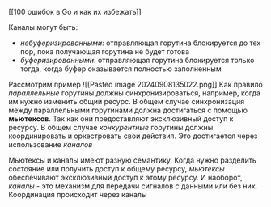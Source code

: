[[100 ошибок в Go и как их избежать]]

Каналы могут быть:
- *небуферизированными*: отправляющая горутина блокируется до тех пор, пока получающая горутина не будет готова
- *буферизированными*: отправляющая горутина блокируется только тогда, когда буфер оказывается полностью заполненным

Рассмотрим пример
![[Pasted image 20240908135022.png]]
Как правило *параллельные* горутины должны синхронизироваться, например, когда им нужно изменить общий ресурс. В общем случае синхронизация между параллельными горутинами должна достигаться с помощью **мьютексов**. Так как они предоставляют эксклюзивный доступ к ресурсу.
В общем случае *конкурентные* горутины должны координировать и оркестровать свои действия. Это достигается через использование *каналов*

Мьютексы и каналы имеют разную семантику. Когда нужно разделить состояние или получить доступ к общему ресурсу, *мьютексы* обеспечивают эксклюзивный доступ к этому ресурсу. И наоборот, *каналы* - это механизм для передачи сигналов с данными или без них. Координация происходит через каналы